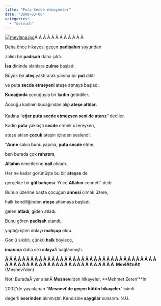 ```yaml
---
title: "Puta Secde etmeyenler"
date: "2008-03-06"
categories: 
  - "dervish"
---
```


[![mevlana.jpg](/uploads/2008/03/mevlana-6.jpg)](/uploads/2008/03/mevlana-6.jpg "mevlana.jpg")Â Â Â Â Â Â Â Â Â Â Â Â 

Daha önce hikayesi geçen **padişahın** soyundan

zalim bir **padişah** daha çıktı.

**İsa** dininde olanlara **zulme** başladı.

Büyük bir **ateş** yaktırarak yanına bir **put** dikti

ve puta **secde etmeyeni** ateşe atmaya başladı.

**Kucağında** çocuğuyla bir **kadın** getirdiler.

Ãocuğu kadının kucağından alıp **ateşe attılar**.

Kadına “**eğer puta secde etmezsen seni de atarız**” dediler.

Kadın **puta** yaklaştı **secde** etmek üzereyken,

ateşe atılan **çocuk** ateşin içinden seslendi:

“**Anne** sakın bunu yapma, **puta secde** etme,

ben burada çok **rahatım**,

**Allahın** nimetlerine **nail** oldum.

Her ne kadar görünüşte bu bir **ateşse** de

gerçekte bir **gül bahçesi**. Yüce **Allahın** cenneti” dedi.

Bunun üzerine başta çocuğun **annesi** olmak üzere,

halk kendiliğinden **ateşe** atlamaya başladı,

gelen **atladı**, giden atladı.

Bunu gören **padişah** utandı,

yaptığı işten dolayı **mahçup** oldu.

Gönlü sıkıldı, çünkü **halk** böylece,

**imanına** daha sıkı **sıkıya**Â bağlanmıştı.

**Â Â Â Â Â Â Â Â Â Â Â Â Â Â Â Â Â Â Â Â Â Â Â Â Â Â Â Â Â Â Â Â Â Â Â Â Â Â Â Â Â Â Â Â Â Â Â Â Â Â Â Â Â Â Â Â Â Â Â Â Â Â  MevlÃ¢nÃ¢** (Mesnevi'den)

Not: BuradaÂ yer alanÂ **Mesnevi**'den hikayeler, **Mehmet Zeren'**in

2002'de yayınlanan "**Mesnevi'de geçen bütün hikayeler**" isimli

değerli **eserinden** alınmıştır. Kendisine **saygılar** sunarım. N.U.
